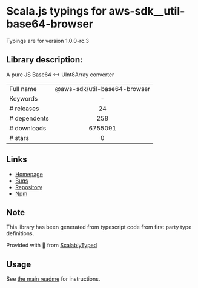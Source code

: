 
# Scala.js typings for aws-sdk__util-base64-browser

Typings are for version 1.0.0-rc.3

## Library description:
A pure JS Base64 <-> UInt8Array converter

|                    |                 |
| ------------------ | :-------------: |
| Full name          | @aws-sdk/util-base64-browser |
| Keywords           | - |
| # releases         | 24 |
| # dependents       | 258 |
| # downloads        | 6755091 |
| # stars            | 0 |

## Links
- [Homepage](https://github.com/aws/aws-sdk-js-v3/tree/main/packages/util-base64-browser)
- [Bugs](https://github.com/aws/aws-sdk-js-v3/issues)
- [Repository](https://github.com/aws/aws-sdk-js-v3)
- [Npm](https://www.npmjs.com/package/%40aws-sdk%2Futil-base64-browser)
    


## Note
This library has been generated from typescript code from first party type definitions.

Provided with :purple_heart: from [ScalablyTyped](https://github.com/oyvindberg/ScalablyTyped)

## Usage
See [the main readme](../../readme.md) for instructions.


